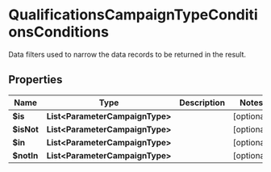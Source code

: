 

# QualificationsCampaignTypeConditionsConditions

Data filters used to narrow the data records to be returned in the result.

## Properties

| Name | Type | Description | Notes |
|------------ | ------------- | ------------- | -------------|
|**$is** | **List&lt;ParameterCampaignType&gt;** |  |  [optional] |
|**$isNot** | **List&lt;ParameterCampaignType&gt;** |  |  [optional] |
|**$in** | **List&lt;ParameterCampaignType&gt;** |  |  [optional] |
|**$notIn** | **List&lt;ParameterCampaignType&gt;** |  |  [optional] |



